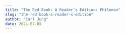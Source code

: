 ```yaml
---
title: "The Red Book: A Reader's Edition: Philemon"
slug: "the-red-book-a-reader-s-edition"
author: "Carl Jung"
date: 2021-07-05
---
```

